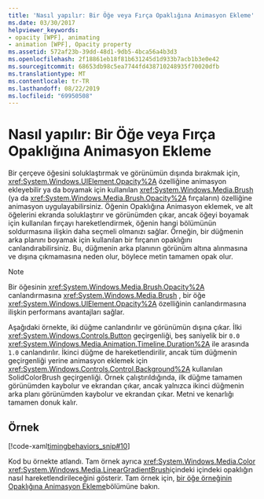 ```yaml
---
title: 'Nasıl yapılır: Bir Öğe veya Fırça Opaklığına Animasyon Ekleme'
ms.date: 03/30/2017
helpviewer_keywords:
- opacity [WPF], animating
- animation [WPF], Opacity property
ms.assetid: 572af23b-39dd-48d1-9db5-4bca56a4b3d3
ms.openlocfilehash: 2f18861eb18f81b631245d1d933b7acb1b3e0e42
ms.sourcegitcommit: 68653db98c5ea7744fd438710248935f70020dfb
ms.translationtype: MT
ms.contentlocale: tr-TR
ms.lasthandoff: 08/22/2019
ms.locfileid: "69950508"
---
```

# <a name="how-to-animate-the-opacity-of-an-element-or-brush"></a>Nasıl yapılır: Bir Öğe veya Fırça Opaklığına Animasyon Ekleme
Bir çerçeve öğesini soluklaştırmak ve görünümün dışında bırakmak için, <xref:System.Windows.UIElement.Opacity%2A> özelliğine animasyon ekleyebilir ya da boyamak için kullanılan <xref:System.Windows.Media.Brush> (ya da <xref:System.Windows.Media.Brush.Opacity%2A> fırçaların) özelliğine animasyon uygulayabilirsiniz. Öğenin Opaklığına Animasyon eklemek, ve alt öğelerini ekranda soluklaştırır ve görünümden çıkar, ancak öğeyi boyamak için kullanılan fırçayı hareketlendirmek, öğenin hangi bölümünün soldurmasına ilişkin daha seçmeli olmanızı sağlar. Örneğin, bir düğmenin arka planını boyamak için kullanılan bir fırçanın opaklığını canlandırabilirsiniz. Bu, düğmenin arka planının görünüm altına alınmasına ve dışına çıkmamasına neden olur, böylece metin tamamen opak olur.  
  
> [!NOTE]
> Bir öğesinin <xref:System.Windows.Media.Brush.Opacity%2A> canlandırmasına <xref:System.Windows.Media.Brush> , bir öğe <xref:System.Windows.UIElement.Opacity%2A> özelliğinin canlandırmasına ilişkin performans avantajları sağlar.  
  
 Aşağıdaki örnekte, iki düğme canlandırılır ve görünümün dışına çıkar. İlki <xref:System.Windows.Controls.Button> geçirgenliği, beş saniyelik bir `0.0` <xref:System.Windows.Media.Animation.Timeline.Duration%2A> ile arasında `1.0` canlandırılır. İkinci düğme de hareketlendirilir, ancak tüm düğmenin geçirgenliği yerine animasyon eklemek için <xref:System.Windows.Controls.Control.Background%2A> kullanılan SolidColorBrush geçirgenliği. Örnek çalıştırıldığında, ilk düğme tamamen görünümden kaybolur ve ekrandan çıkar, ancak yalnızca ikinci düğmenin arka planı görünümden kaybolur ve ekrandan çıkar. Metni ve kenarlığı tamamen donuk kalır.  
  
## <a name="example"></a>Örnek  
 [!code-xaml[timingbehaviors_snip#10](~/samples/snippets/csharp/VS_Snippets_Wpf/timingbehaviors_snip/CSharp/OpacityAnimationExample.xaml#10)]  
  
 Kod bu örnekte atlandı. Tam örnek ayrıca <xref:System.Windows.Media.Color> <xref:System.Windows.Media.LinearGradientBrush>içindeki içindeki opaklığın nasıl hareketlendirileceğini gösterir.  Tam örnek için, [bir öğe örneğinin Opaklığına Animasyon Ekleme](https://github.com/Microsoft/WPF-Samples/tree/master/Animation/OpacityAnimation)bölümüne bakın.
